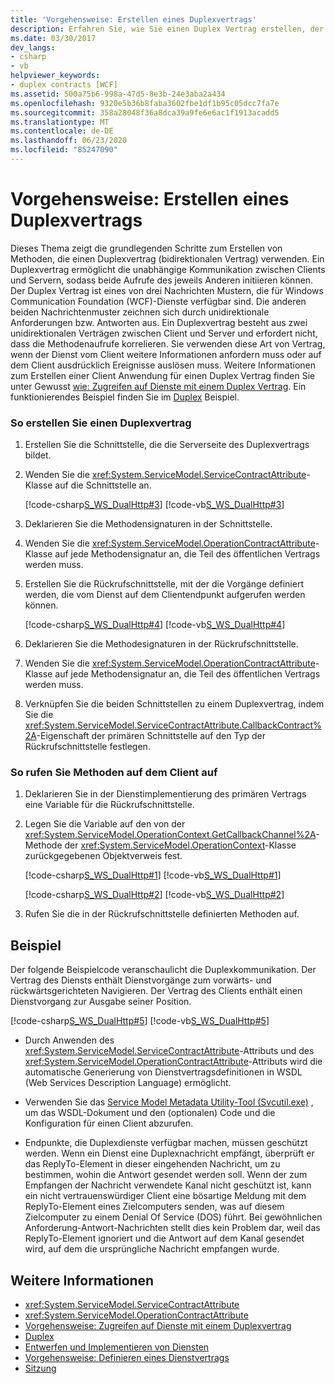 ```yaml
---
title: 'Vorgehensweise: Erstellen eines Duplexvertrags'
description: Erfahren Sie, wie Sie einen Duplex Vertrag erstellen, der es WCF-Clients und-Servern ermöglicht, unabhängig voneinander zu kommunizieren. Beide können Aufrufe der anderen initiieren.
ms.date: 03/30/2017
dev_langs:
- csharp
- vb
helpviewer_keywords:
- duplex contracts [WCF]
ms.assetid: 500a75b6-998a-47d5-8e3b-24e3aba2a434
ms.openlocfilehash: 9320e5b36b8faba3602fbe1df1b95c05dcc7fa7e
ms.sourcegitcommit: 358a28048f36a8dca39a9fe6e6ac1f1913acadd5
ms.translationtype: MT
ms.contentlocale: de-DE
ms.lasthandoff: 06/23/2020
ms.locfileid: "85247090"
---
```

# <a name="how-to-create-a-duplex-contract"></a>Vorgehensweise: Erstellen eines Duplexvertrags
Dieses Thema zeigt die grundlegenden Schritte zum Erstellen von Methoden, die einen Duplexvertrag (bidirektionalen Vertrag) verwenden. Ein Duplexvertrag ermöglicht die unabhängige Kommunikation zwischen Clients und Servern, sodass beide Aufrufe des jeweils Anderen initiieren können. Der Duplex Vertrag ist eines von drei Nachrichten Mustern, die für Windows Communication Foundation (WCF)-Dienste verfügbar sind. Die anderen beiden Nachrichtenmuster zeichnen sich durch unidirektionale Anforderungen bzw. Antworten aus. Ein Duplexvertrag besteht aus zwei unidirektionalen Verträgen zwischen Client und Server und erfordert nicht, dass die Methodenaufrufe korrelieren. Sie verwenden diese Art von Vertrag, wenn der Dienst vom Client weitere Informationen anfordern muss oder auf dem Client ausdrücklich Ereignisse auslösen muss. Weitere Informationen zum Erstellen einer Client Anwendung für einen Duplex Vertrag finden Sie unter Gewusst [wie: Zugreifen auf Dienste mit einem Duplex Vertrag](how-to-access-services-with-a-duplex-contract.md). Ein funktionierendes Beispiel finden Sie im [Duplex](../samples/duplex.md) Beispiel.  
  
### <a name="to-create-a-duplex-contract"></a>So erstellen Sie einen Duplexvertrag  
  
1. Erstellen Sie die Schnittstelle, die die Serverseite des Duplexvertrags bildet.  
  
2. Wenden Sie die <xref:System.ServiceModel.ServiceContractAttribute>-Klasse auf die Schnittstelle an.  
  
     [!code-csharp[S_WS_DualHttp#3](../../../../samples/snippets/csharp/VS_Snippets_CFX/s_ws_dualhttp/cs/service.cs#3)]
     [!code-vb[S_WS_DualHttp#3](../../../../samples/snippets/visualbasic/VS_Snippets_CFX/s_ws_dualhttp/vb/service.vb#3)]  
  
3. Deklarieren Sie die Methodensignaturen in der Schnittstelle.  
  
4. Wenden Sie die <xref:System.ServiceModel.OperationContractAttribute>-Klasse auf jede Methodensignatur an, die Teil des öffentlichen Vertrags werden muss.  
  
5. Erstellen Sie die Rückrufschnittstelle, mit der die Vorgänge definiert werden, die vom Dienst auf dem Clientendpunkt aufgerufen werden können.  
  
     [!code-csharp[S_WS_DualHttp#4](../../../../samples/snippets/csharp/VS_Snippets_CFX/s_ws_dualhttp/cs/service.cs#4)]
     [!code-vb[S_WS_DualHttp#4](../../../../samples/snippets/visualbasic/VS_Snippets_CFX/s_ws_dualhttp/vb/service.vb#4)]  
  
6. Deklarieren Sie die Methodesignaturen in der Rückrufschnittstelle.  
  
7. Wenden Sie die <xref:System.ServiceModel.OperationContractAttribute>-Klasse auf jede Methodensignatur an, die Teil des öffentlichen Vertrags werden muss.  
  
8. Verknüpfen Sie die beiden Schnittstellen zu einem Duplexvertrag, indem Sie die <xref:System.ServiceModel.ServiceContractAttribute.CallbackContract%2A>-Eigenschaft der primären Schnittstelle auf den Typ der Rückrufschnittstelle festlegen.  
  
### <a name="to-call-methods-on-the-client"></a>So rufen Sie Methoden auf dem Client auf  
  
1. Deklarieren Sie in der Dienstimplementierung des primären Vertrags eine Variable für die Rückrufschnittstelle.  
  
2. Legen Sie die Variable auf den von der <xref:System.ServiceModel.OperationContext.GetCallbackChannel%2A>-Methode der <xref:System.ServiceModel.OperationContext>-Klasse zurückgegebenen Objektverweis fest.  
  
     [!code-csharp[S_WS_DualHttp#1](../../../../samples/snippets/csharp/VS_Snippets_CFX/s_ws_dualhttp/cs/service.cs#1)]
     [!code-vb[S_WS_DualHttp#1](../../../../samples/snippets/visualbasic/VS_Snippets_CFX/s_ws_dualhttp/vb/service.vb#1)]  
  
     [!code-csharp[S_WS_DualHttp#2](../../../../samples/snippets/csharp/VS_Snippets_CFX/s_ws_dualhttp/cs/service.cs#2)]
     [!code-vb[S_WS_DualHttp#2](../../../../samples/snippets/visualbasic/VS_Snippets_CFX/s_ws_dualhttp/vb/service.vb#2)]  
  
3. Rufen Sie die in der Rückrufschnittstelle definierten Methoden auf.  
  
## <a name="example"></a>Beispiel  
 Der folgende Beispielcode veranschaulicht die Duplexkommunikation. Der Vertrag des Diensts enthält Dienstvorgänge zum vorwärts- und rückwärtsgerichteten Navigieren. Der Vertrag des Clients enthält einen Dienstvorgang zur Ausgabe seiner Position.  
  
 [!code-csharp[S_WS_DualHttp#5](../../../../samples/snippets/csharp/VS_Snippets_CFX/s_ws_dualhttp/cs/service.cs#5)]
 [!code-vb[S_WS_DualHttp#5](../../../../samples/snippets/visualbasic/VS_Snippets_CFX/s_ws_dualhttp/vb/service.vb#5)]  
  
- Durch Anwenden des <xref:System.ServiceModel.ServiceContractAttribute>-Attributs und des <xref:System.ServiceModel.OperationContractAttribute>-Attributs wird die automatische Generierung von Dienstvertragsdefinitionen in WSDL (Web Services Description Language) ermöglicht.  
  
- Verwenden Sie das [Service Model Metadata Utility-Tool (Svcutil.exe)](../servicemodel-metadata-utility-tool-svcutil-exe.md) , um das WSDL-Dokument und den (optionalen) Code und die Konfiguration für einen Client abzurufen.  
  
- Endpunkte, die Duplexdienste verfügbar machen, müssen geschützt werden. Wenn ein Dienst eine Duplexnachricht empfängt, überprüft er das ReplyTo-Element in dieser eingehenden Nachricht, um zu bestimmen, wohin die Antwort gesendet werden soll. Wenn der zum Empfangen der Nachricht verwendete Kanal nicht geschützt ist, kann ein nicht vertrauenswürdiger Client eine bösartige Meldung mit dem ReplyTo-Element eines Zielcomputers senden, was auf diesem Zielcomputer zu einem Denial Of Service (DOS) führt. Bei gewöhnlichen Anforderung-Antwort-Nachrichten stellt dies kein Problem dar, weil das ReplyTo-Element ignoriert und die Antwort auf dem Kanal gesendet wird, auf dem die ursprüngliche Nachricht empfangen wurde.  
  
## <a name="see-also"></a>Weitere Informationen

- <xref:System.ServiceModel.ServiceContractAttribute>
- <xref:System.ServiceModel.OperationContractAttribute>
- [Vorgehensweise: Zugreifen auf Dienste mit einem Duplexvertrag](how-to-access-services-with-a-duplex-contract.md)
- [Duplex](../samples/duplex.md)
- [Entwerfen und Implementieren von Diensten](../designing-and-implementing-services.md)
- [Vorgehensweise: Definieren eines Dienstvertrags](../how-to-define-a-wcf-service-contract.md)
- [Sitzung](../samples/session.md)
